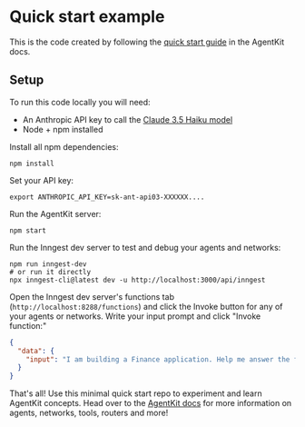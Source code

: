 # Quick start example

This is the code created by following the [quick start guide](https://agentkit.inngest.com/getting-started/quick-start) in the AgentKit docs.

## Setup

To run this code locally you will need:

- An Anthropic API key to call the [Claude 3.5 Haiku model](https://docs.anthropic.com/en/docs/about-claude/models)
- Node + npm installed

Install all npm dependencies:

```shell
npm install
```

Set your API key:

```shell
export ANTHROPIC_API_KEY=sk-ant-api03-XXXXXX....
```

Run the AgentKit server:

```shell
npm start
```

Run the Inngest dev server to test and debug your agents and networks:

```shell
npm run inngest-dev
# or run it directly
npx inngest-cli@latest dev -u http://localhost:3000/api/inngest
```

Open the Inngest dev server's functions tab (`http://localhost:8288/functions`) and click the Invoke button for any of your agents or networks. Write your input prompt and click "Invoke function:"

```json
{
  "data": {
    "input": "I am building a Finance application. Help me answer the following 2 questions: \n - How can I scale my application to millions of request per second? \n - How should I design my schema to ensure the safety of each organization's data?"
  }
}
```

That's all! Use this minimal quick start repo to experiment and learn AgentKit concepts. Head over to the [AgentKit docs](https://agentkit.inngest.com/) for more information on agents, networks, tools, routers and more!

